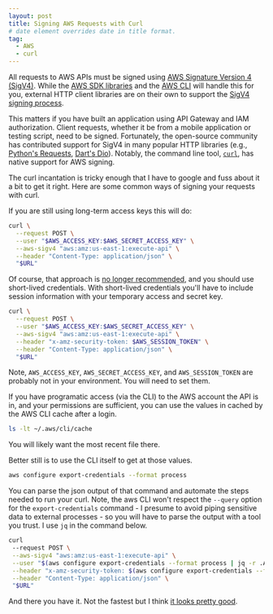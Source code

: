 ```yaml
---
layout: post
title: Signing AWS Requests with Curl
# date element overrides date in title format.
tag:
  - AWS
  - curl
---
```


All requests to AWS APIs must be signed using [AWS Signature Version 4
(SigV4)][1]. While the [AWS SDK libraries][2] and the [AWS CLI][3] will handle
this for you, external HTTP client libraries are on their own to support the
[SigV4 signing process][5].  

This matters if you have built an application using API Gateway and IAM
authorization. Client requests, whether it be from a mobile application or
testing script, need to be signed. Fortunately, the open-source community has
contributed support for SigV4 in many popular HTTP libraries (e.g., [Python's
Requests][3], [Dart's Dio][4]). Notably, the command line tool, [`curl`][6],
has native support for AWS signing.  

The curl incantation is tricky enough that I have to google and fuss about it a
bit to get it right. Here are some common ways of signing your requests with
curl.

If you are still using long-term access keys this will do:
```bash
curl \
  --request POST \
  --user "$AWS_ACCESS_KEY:$AWS_SECRET_ACCESS_KEY" \
  --aws-sigv4 "aws:amz:us-east-1:execute-api" \
  --header "Content-Type: application/json" \
  "$URL"
```

Of course, that approach is [no longer recommended][8], and you should use
short-lived credentials. With short-lived credentials you'll have to include
session information with your temporary access and secret key.
```bash
curl \
  --request POST \
  --user "$AWS_ACCESS_KEY:$AWS_SECRET_ACCESS_KEY" \
  --aws-sigv4 "aws:amz:us-east-1:execute-api" \
  --header "x-amz-security-token: $AWS_SESSION_TOKEN" \
  --header "Content-Type: application/json" \
  "$URL"
```

Note, `AWS_ACCESS_KEY`, `AWS_SECRET_ACCESS_KEY`, and `AWS_SESSION_TOKEN` are
probably not in your environment. You will need to set them.  

If you have programatic access (via the CLI) to the AWS account the API is in,
and your permissions are sufficient, you can use the values in cached by the
AWS CLI cache after a login. 

```bash
ls -lt ~/.aws/cli/cache
```

You will likely want the most recent file there.  

Better still is to use the CLI itself to get at those values.  

```bash
aws configure export-credentials --format process
```

You can parse the json output of that command and automate the steps needed to
run your curl. Note, the aws CLI won't respect the `--query` option for the
`export-credentials` command - I presume to avoid piping sensitive data to
external processes - so you will have to parse the output with a tool you
trust. I use `jq` in the command below.


```bash
curl 
 --request POST \
 --aws-sigv4 "aws:amz:us-east-1:execute-api" \
 --user "$(aws configure export-credentials --format process | jq -r .AccessKeyId):$(aws configure export-credentials --format process | jq -r .SecretAccessKey)" \
 --header "x-amz-security-token: $(aws configure export-credentials --format process | jq -r .SessionToken)" \
 --header "Content-Type: application/json" \
 "$URL"
```

And there you have it. Not the fastest but I think [it looks pretty good][9].


[1]: https://docs.aws.amazon.com/IAM/latest/UserGuide/reference_sigv.html
[2]: https://aws.amazon.com/developer/
[3]: https://github.com/DavidMuller/aws-requests-auth
[4]: https://github.com/nicholasphair/aws_signature_v4_interceptor
[5]: https://docs.aws.amazon.com/IAM/latest/UserGuide/reference_sigv-create-signed-request.html
[6]: https://github.com/curl/curl
[7]: https://docs.aws.amazon.com/cognito/latest/developerguide/cognito-identity.html
[8]: https://docs.aws.amazon.com/IAM/latest/UserGuide/id_credentials_access-keys.html
[9]: https://youtu.be/mGP-CvjqmXA?si=O21Tp14A-5iduuZm
